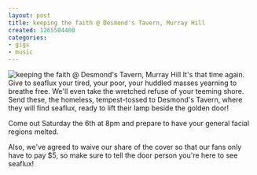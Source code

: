 ```yaml
---
layout: post
title: keeping the faith @ Desmond's Tavern, Murray Hill
created: 1265504400
categories: 
- gigs
- music
---
```

![keeping the faith @ Desmond's Tavern, Murray Hill](http://files.bubblehouse.org.s3.amazonaws.com/flyers/2010-02-06_flyer_lowres.jpg)
It's that time again. Give to seaflux your tired, your poor, your huddled masses yearning to breathe free. We'll even take the wretched refuse of your teeming shore. Send these, the homeless, tempest-tossed to Desmond's Tavern, where they will find seaflux, ready to lift their lamp beside the golden door!

Come out Saturday the 6th at 8pm and prepare to have your general facial regions melted.

Also, we've agreed to waive our share of the cover so that our fans only have to pay $5, so make sure to tell the door person you're here to see seaflux!
